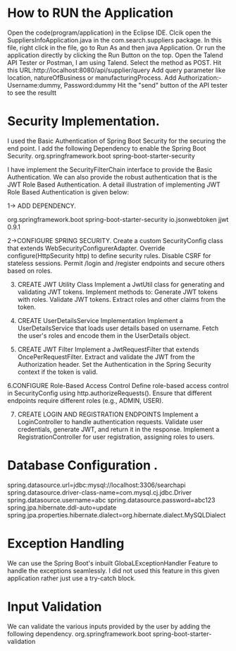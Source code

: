 # How to RUN the Application
Open the code(program/application) in the Eclipse IDE.
Clcik open the SuppliersInfoApplication.java in the com.search.suppliers package.
In this file, right click in the file, go to Run As and then java Application.
Or run the application directly by clicking the Run Button on the top.
Open the Talend API Tester or Postman, I am using Talend.
Select the method as POST.
Hit this URL:http://localhost:8080/api/supplier/query
Add query parameter like location, natureOfBusiness or manufacturingProcess.
Add Authorization:- Username:dummy, Password:dummy
Hit the "send" button of the API tester to see the resultt

# Security Implementation.
I used the Basic Authentication of Spring Boot Security for the securing the end point.
I add the following Dependency to enable the Spring Boot Security.
    <dependency>
			<groupId>org.springframework.boot</groupId>
			<artifactId>spring-boot-starter-security</artifactId>
		</dependency>

I have implement the SecurityFilterChain interface to provide the Basic Authentication.
We can also provide the robust authentication that is the JWT Role Based Authentication.
A detail illustration of implementing JWT Role Based Authentication is given below:

1-> ADD DEPENDENCY.

<dependency>
    <groupId>org.springframework.boot</groupId>
    <artifactId>spring-boot-starter-security</artifactId>
</dependency>
<dependency>
    <groupId>io.jsonwebtoken</groupId>
    <artifactId>jjwt</artifactId>
    <version>0.9.1</version>
</dependency>

2->CONFIGURE SPRING SECURITY.
Create a custom SecurityConfig class that extends WebSecurityConfigurerAdapter.
Override configure(HttpSecurity http) to define security rules.
Disable CSRF for stateless sessions.
Permit /login and /register endpoints and secure others based on roles.

3. CREATE JWT Utility Class
Implement a JwtUtil class for generating and validating JWT tokens.
Implement methods to:
Generate JWT tokens with roles.
Validate JWT tokens.
Extract roles and other claims from the token.

4. CREATE UserDetailsService Implementation
Implement a UserDetailsService that loads user details based on username.
Fetch the user's roles and encode them in the UserDetails object.

5. CREATE JWT Filter
Implement a JwtRequestFilter that extends OncePerRequestFilter.
Extract and validate the JWT from the Authorization header.
Set the Authentication in the Spring Security context if the token is valid.

6.CONFIGURE Role-Based Access Control
Define role-based access control in SecurityConfig using http.authorizeRequests().
Ensure that different endpoints require different roles (e.g., ADMIN, USER).

7. CREATE LOGIN AND REGISTRATION ENDPOINTS
Implement a LoginController to handle authentication requests.
Validate user credentials, generate JWT, and return it in the response.
Implement a RegistrationController for user registration, assigning roles to users.

# Database Configuration .
spring.datasource.url=jdbc:mysql://localhost:3306/searchapi
spring.datasource.driver-class-name=com.mysql.cj.jdbc.Driver
spring.datasource.username=abc
spring.datasource.password=abc123
spring.jpa.hibernate.ddl-auto=update
spring.jpa.properties.hibernate.dialect=org.hibernate.dialect.MySQLDialect

# Exception Handling
We can use the Spring Boot's inbuilt GlobaLExceptionHandler Feature to handle the exceptions seamlessly.
I did not used this feature in this given application rather just use a try-catch block.

# Input Validation
We can validate the various inputs provided by the user by adding the following dependency.
    <dependency>
			<groupId>org.springframework.boot</groupId>
			<artifactId>spring-boot-starter-validation</artifactId>
		</dependency>
